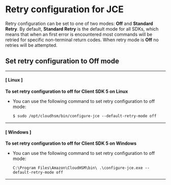 # Retry configuration for JCE<a name="java-lib-configs-retry"></a>

Retry configuration can be set to one of two modes: **Off** and **Standard Retry**\. By default, **Standard Retry** is the default mode for all SDKs, which means that when an first error is encountered most commands will be retried for specific non\-terminal return codes\. When retry mode is **Off** no retries will be attempted\.

## Set retry configuration to Off mode<a name="w13aac21c17c23c13b5"></a>

------
#### [ Linux ]

**To set retry configuration to off for Client SDK 5 on Linux**
+ You can use the following command to set retry configuration to off mode:

  ```
  $ sudo /opt/cloudhsm/bin/configure-jce --default-retry-mode off
  ```

------
#### [ Windows ]

**To set retry configuration to off for Client SDK 5 on Windows**
+ You can use the following command to set retry configuration to off mode:

  ```
  C:\Program Files\Amazon\CloudHSM\bin\ .\configure-jce.exe --default-retry-mode off
  ```

------